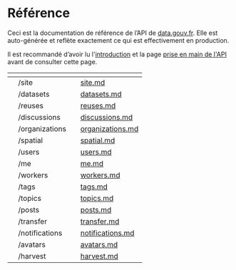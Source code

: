 # Référence

Ceci est la documentation de référence de l’API de [data.gouv.fr](https://www.data.gouv.fr/). Elle est auto-générée et reflète exactement ce qui est effectivement en production.

Il est recommandé d’avoir lu l'[introduction](<../README (1).md>) et la page [prise en main de l'API](../prise-en-main-de-lapi.md) avant de consulter cette page.

<table data-view="cards"><thead><tr><th></th><th></th><th></th><th data-hidden data-card-target data-type="content-ref"></th></tr></thead><tbody><tr><td></td><td>/site</td><td></td><td><a href="site.md">site.md</a></td></tr><tr><td></td><td>/datasets</td><td></td><td><a href="datasets.md">datasets.md</a></td></tr><tr><td></td><td>/reuses</td><td></td><td><a href="reuses.md">reuses.md</a></td></tr><tr><td></td><td>/discussions</td><td></td><td><a href="discussions.md">discussions.md</a></td></tr><tr><td></td><td>/organizations</td><td></td><td><a href="organizations.md">organizations.md</a></td></tr><tr><td></td><td>/spatial</td><td></td><td><a href="spatial.md">spatial.md</a></td></tr><tr><td></td><td>/users</td><td></td><td><a href="users.md">users.md</a></td></tr><tr><td></td><td>/me</td><td></td><td><a href="me.md">me.md</a></td></tr><tr><td></td><td>/workers</td><td></td><td><a href="workers.md">workers.md</a></td></tr><tr><td></td><td>/tags</td><td></td><td><a href="tags.md">tags.md</a></td></tr><tr><td></td><td>/topics</td><td></td><td><a href="topics.md">topics.md</a></td></tr><tr><td></td><td>/posts</td><td></td><td><a href="posts.md">posts.md</a></td></tr><tr><td></td><td>/transfer</td><td></td><td><a href="transfer.md">transfer.md</a></td></tr><tr><td></td><td>/notifications</td><td></td><td><a href="notifications.md">notifications.md</a></td></tr><tr><td></td><td>/avatars</td><td></td><td><a href="avatars.md">avatars.md</a></td></tr><tr><td></td><td>/harvest</td><td></td><td><a href="harvest.md">harvest.md</a></td></tr></tbody></table>
